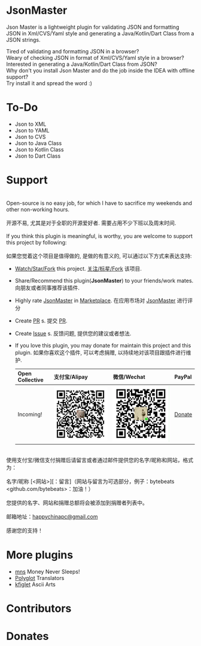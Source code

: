 # JsonMaster
Json Master is a lightweight plugin for validating JSON and formatting JSON in Xml/CVS/Yaml style and generating a Java/Kotlin/Dart Class from a JSON strings.<br>

Tired of validating and formatting JSON in a browser?<br>
Weary of checking JSON in format of Xml/CVS/Yaml style in a browser?<br>
Interested in generating a Java/Kotlin/Dart Class from JSON?<br>
Why don't you install Json Master and do the job inside the IDEA with offline support?<br>
Try install it and spread the word :)<br>



# To-Do
* Json to XML
* Json to YAML
* Json to CVS
* Json to Java Class
* Json to Kotlin Class
* Json to Dart Class

# Support
<br>Open-source is no easy job, for which I have to sacrifice my weekends and other non-working hours.</br>
<br>开源不易, 尤其是对于全职的开源爱好者. 需要占用不少下班以及周末时间.</br>
<br>If you think this plugin is meaningful, is worthy, you are welcome to support this project by following:</br>
<br>如果您觉着这个项目是值得做的, 是做的有意义的, 可以通过以下方式来表达支持: </br>

* [Watch/Star/Fork](https://github.com/bytebeats/JsonMaster) this project. [关注/标星/Fork](https://github.com/bytebeats/JsonMaster) 该项目.
* Share/Recommend this plugin(<b>JsonMaster</b>) to your friends/work mates. 向朋友或者同事推荐该插件.
* Highly rate [JsonMaster](https://plugins.jetbrains.com/plugin/15218-json-master/) in [Marketplace](https://plugins.jetbrains.com/). 在应用市场对 [JsonMaster](https://plugins.jetbrains.com/plugin/15218-json-master/) 进行评分
* Create [PR](https://github.com/bytebeats/JsonMaster/pulls) s. 提交 [PR](https://github.com/bytebeats/JsonMaster/pulls).
* Create [Issue](https://github.com/bytebeats/JsonMaster/issues) s. 反馈问题, 提供您的建议或者想法.
* If you love this plugin, you may donate for maintain this project and this plugin. 如果你喜欢这个插件, 可以考虑捐赠, 以持续地对该项目跟插件进行维护.

    Open Collective | 支付宝/Alipay | 微信/Wechat | PayPal
    -------------- | -------------- | -------------- | --------------
    Incoming! | ![alipay](receipts/alipay_receipt.png) | ![wechat](receipts/wechat_receipt.png) | <a href=https://www.paypal.me/bytesbeat>Donate</a>

<br>使用支付宝/微信支付捐赠后请留言或者通过邮件提供您的名字/昵称和网站，格式为：</br>
<br>名字/昵称 [<网站>][：留言]（网站与留言为可选部分，例子：bytebeats <github.com/bytebeats>：加油！）</br>
<br>您提供的名字、网站和捐赠总额将会被添加到捐赠者列表中。</br>
<br>邮箱地址：<a href="mailto:happychinapc@gmail.com?subject=JsonMaster捐赠&body=你做的工作很有意义, 加油!">happychinapc@gmail.com</a></br>
<br>感谢您的支持！</br>

# More plugins
* [mns](https://github.com/bytebeats/mns) Money Never Sleeps!
* [Polyglot](https://github.com/bytebeats/polyglot) Translators
* [kfiglet](https://github.com/bytebeats/kfiglet) Ascii Arts

# Contributors

# Donates

